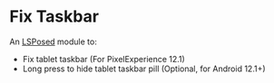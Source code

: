 # Fix Taskbar

An [LSPosed](https://github.com/LSPosed/LSPosed) module to:

- Fix tablet taskbar (For PixelExperience 12.1)
- Long press to hide tablet taskbar pill (Optional, for Android 12.1+)

